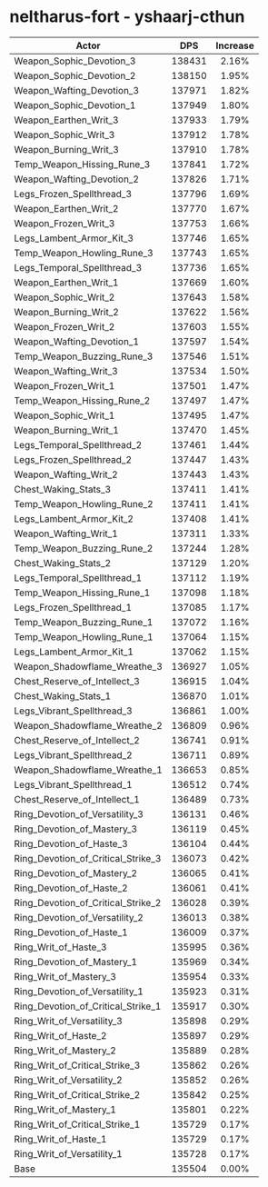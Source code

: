 # neltharus-fort - yshaarj-cthun
| Actor | DPS | Increase |
|---|:---:|:---:|
|Weapon_Sophic_Devotion_3|138431|2.16%|
|Weapon_Sophic_Devotion_2|138150|1.95%|
|Weapon_Wafting_Devotion_3|137971|1.82%|
|Weapon_Sophic_Devotion_1|137949|1.80%|
|Weapon_Earthen_Writ_3|137933|1.79%|
|Weapon_Sophic_Writ_3|137912|1.78%|
|Weapon_Burning_Writ_3|137910|1.78%|
|Temp_Weapon_Hissing_Rune_3|137841|1.72%|
|Weapon_Wafting_Devotion_2|137826|1.71%|
|Legs_Frozen_Spellthread_3|137796|1.69%|
|Weapon_Earthen_Writ_2|137770|1.67%|
|Weapon_Frozen_Writ_3|137753|1.66%|
|Legs_Lambent_Armor_Kit_3|137746|1.65%|
|Temp_Weapon_Howling_Rune_3|137743|1.65%|
|Legs_Temporal_Spellthread_3|137736|1.65%|
|Weapon_Earthen_Writ_1|137669|1.60%|
|Weapon_Sophic_Writ_2|137643|1.58%|
|Weapon_Burning_Writ_2|137622|1.56%|
|Weapon_Frozen_Writ_2|137603|1.55%|
|Weapon_Wafting_Devotion_1|137597|1.54%|
|Temp_Weapon_Buzzing_Rune_3|137546|1.51%|
|Weapon_Wafting_Writ_3|137534|1.50%|
|Weapon_Frozen_Writ_1|137501|1.47%|
|Temp_Weapon_Hissing_Rune_2|137497|1.47%|
|Weapon_Sophic_Writ_1|137495|1.47%|
|Weapon_Burning_Writ_1|137470|1.45%|
|Legs_Temporal_Spellthread_2|137461|1.44%|
|Legs_Frozen_Spellthread_2|137447|1.43%|
|Weapon_Wafting_Writ_2|137443|1.43%|
|Chest_Waking_Stats_3|137411|1.41%|
|Temp_Weapon_Howling_Rune_2|137411|1.41%|
|Legs_Lambent_Armor_Kit_2|137408|1.41%|
|Weapon_Wafting_Writ_1|137311|1.33%|
|Temp_Weapon_Buzzing_Rune_2|137244|1.28%|
|Chest_Waking_Stats_2|137129|1.20%|
|Legs_Temporal_Spellthread_1|137112|1.19%|
|Temp_Weapon_Hissing_Rune_1|137098|1.18%|
|Legs_Frozen_Spellthread_1|137085|1.17%|
|Temp_Weapon_Buzzing_Rune_1|137072|1.16%|
|Temp_Weapon_Howling_Rune_1|137064|1.15%|
|Legs_Lambent_Armor_Kit_1|137062|1.15%|
|Weapon_Shadowflame_Wreathe_3|136927|1.05%|
|Chest_Reserve_of_Intellect_3|136915|1.04%|
|Chest_Waking_Stats_1|136870|1.01%|
|Legs_Vibrant_Spellthread_3|136861|1.00%|
|Weapon_Shadowflame_Wreathe_2|136809|0.96%|
|Chest_Reserve_of_Intellect_2|136741|0.91%|
|Legs_Vibrant_Spellthread_2|136711|0.89%|
|Weapon_Shadowflame_Wreathe_1|136653|0.85%|
|Legs_Vibrant_Spellthread_1|136512|0.74%|
|Chest_Reserve_of_Intellect_1|136489|0.73%|
|Ring_Devotion_of_Versatility_3|136131|0.46%|
|Ring_Devotion_of_Mastery_3|136119|0.45%|
|Ring_Devotion_of_Haste_3|136104|0.44%|
|Ring_Devotion_of_Critical_Strike_3|136073|0.42%|
|Ring_Devotion_of_Mastery_2|136065|0.41%|
|Ring_Devotion_of_Haste_2|136061|0.41%|
|Ring_Devotion_of_Critical_Strike_2|136028|0.39%|
|Ring_Devotion_of_Versatility_2|136013|0.38%|
|Ring_Devotion_of_Haste_1|136009|0.37%|
|Ring_Writ_of_Haste_3|135995|0.36%|
|Ring_Devotion_of_Mastery_1|135969|0.34%|
|Ring_Writ_of_Mastery_3|135954|0.33%|
|Ring_Devotion_of_Versatility_1|135923|0.31%|
|Ring_Devotion_of_Critical_Strike_1|135917|0.30%|
|Ring_Writ_of_Versatility_3|135898|0.29%|
|Ring_Writ_of_Haste_2|135897|0.29%|
|Ring_Writ_of_Mastery_2|135889|0.28%|
|Ring_Writ_of_Critical_Strike_3|135862|0.26%|
|Ring_Writ_of_Versatility_2|135852|0.26%|
|Ring_Writ_of_Critical_Strike_2|135842|0.25%|
|Ring_Writ_of_Mastery_1|135801|0.22%|
|Ring_Writ_of_Critical_Strike_1|135729|0.17%|
|Ring_Writ_of_Haste_1|135729|0.17%|
|Ring_Writ_of_Versatility_1|135728|0.17%|
|Base|135504|0.00%|
